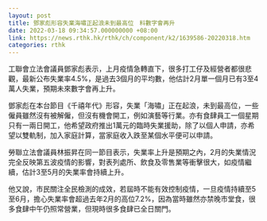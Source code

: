 ```yaml
---
layout: post
title: 鄧家彪形容失業海嘯正起浪未到最高位　料數字會再升
date: 2022-03-18 09:34:57.000000000 +08:00
link: https://news.rthk.hk/rthk/ch/component/k2/1639586-20220318.htm
categories: rthk
---
```


工聯會立法會議員鄧家彪表示，上月疫情急轉直下，很多打工仔及經營者都很悲觀，最新公布失業率4.5%，是過去3個月的平均數，他估計2月單一個月已有3至4萬人失業，預期未來數字會再上升。

鄧家彪在本台節目《千禧年代》形容，失業「海嘯」正在起浪，未到最高位，一些僱員雖然沒有被解僱，但沒有機會開工，例如演藝等行業。亦有食肆員工一個星期只有一兩日開工，他希望政府推出1萬元的臨時失業援助，除了以個人申請，亦希望以雙軌制，加入家庭計算，當家庭收入跌至某個水平便可以申請。

勞聯立法會議員林振昇在同一節目表示，失業率上升是預期之內，2月的失業情況完全反映第五波疫情的影響，對表列處所、飲食及零售業等衝擊很大，如疫情繼續，估計3至5月的失業率會持續上升。

他又說，市民關注全民檢測的成效，若屆時不能有效控制疫情，一旦疫情持續至5至6月，擔心失業率會超過去年2月的高位7.2%，因為當時雖然亦禁晚市堂食，很多食肆中午仍照常營業，但現時很多食肆已全日關門。
